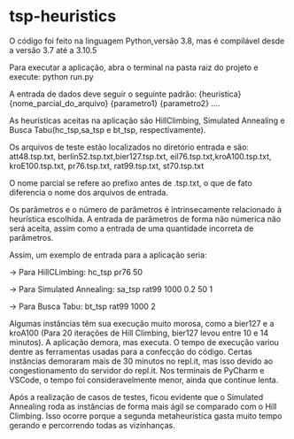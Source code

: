 # tsp-heuristics

O código foi feito na linguagem Python,versão 3.8, mas é compilável desde a versão 3.7 até a 3.10.5

Para executar a aplicação, abra o terminal na pasta raiz do projeto e execute: python run.py

A entrada de dados deve seguir o seguinte padrão:
{heuristica} {nome_parcial_do_arquivo} {parametro1} {parametro2} ....

As heurísticas aceitas na aplicação são HillClimbing, Simulated Annealing e Busca Tabu(hc_tsp,sa_tsp e bt_tsp, respectivamente).

Os arquivos de teste estão localizados no diretório entrada e são: att48.tsp.txt, berlin52.tsp.txt,bier127.tsp.txt, eil76.tsp.txt,kroA100.tsp.txt, kroE100.tsp.txt, pr76.tsp.txt, rat99.tsp.txt, st70.tsp.txt

O nome parcial se refere ao prefixo antes de .tsp.txt, o que de fato diferencia o nome dos arquivos de entrada.

Os parâmetros e o número de parâmetros é intrinsecamente relacionado à heurística escolhida. A entrada de parâmetros de forma não númerica não será aceita, assim como a entrada de uma quantidade incorreta de parâmetros.

Assim, um exemplo de entrada para a aplicação seria:

-> Para HillCLimbing: hc_tsp pr76 50

-> Para Simulated Annealing: sa_tsp rat99 1000 0.2 50 1

-> Para Busca Tabu: bt_tsp rat99 1000 2

Algumas instâncias têm sua execução muito morosa, como a bier127 e a kroA100 (Para 20 iterações de Hill Climbing, bier127 levou entre 10 e 14 minutos). A aplicação demora, mas executa.
O tempo de execução variou dentre as ferramentas usadas para a confecção do código. Certas instâncias demoraram mais de 30 minutos no repl.it, mas isso devido ao congestionamento do servidor do repl.it. Nos terminais de PyCharm e VSCode, o tempo foi consideravelmente menor, ainda que continue lenta.

Após a realização de casos de testes, ficou evidente que o Simulated Annealing roda as instâncias de forma mais ágil se comparado com o Hill Climbing. Isso ocorre porque a segunda metaheurística gasta muito tempo gerando e percorrendo todas as vizinhanças.
